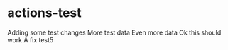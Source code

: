 # actions-test

Adding some test changes
More test data
Even more data
Ok this should work
A fix
test5
